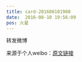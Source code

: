 ```yaml
---
title: card-201608101908
date:  2016-08-10 19:56:09
pos: 火星
---
```

转发微博

来源于个人weibo：[原文链接](https://m.weibo.cn/status/E2WtJ7VJA?mblogid=E2WtJ7VJA)